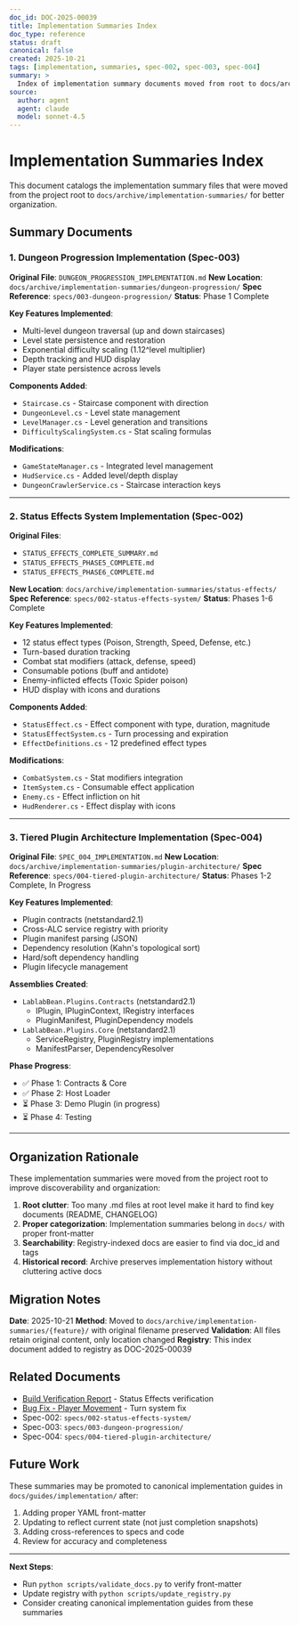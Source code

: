 ```yaml
---
doc_id: DOC-2025-00039
title: Implementation Summaries Index
doc_type: reference
status: draft
canonical: false
created: 2025-10-21
tags: [implementation, summaries, spec-002, spec-003, spec-004]
summary: >
  Index of implementation summary documents moved from root to docs/archive for better organization.
source:
  author: agent
  agent: claude
  model: sonnet-4.5
---
```


# Implementation Summaries Index

This document catalogs the implementation summary files that were moved from the project root to `docs/archive/implementation-summaries/` for better organization.

## Summary Documents

### 1. Dungeon Progression Implementation (Spec-003)

**Original File**: `DUNGEON_PROGRESSION_IMPLEMENTATION.md`
**New Location**: `docs/archive/implementation-summaries/dungeon-progression/`
**Spec Reference**: `specs/003-dungeon-progression/`
**Status**: Phase 1 Complete

**Key Features Implemented**:

- Multi-level dungeon traversal (up and down staircases)
- Level state persistence and restoration
- Exponential difficulty scaling (1.12^level multiplier)
- Depth tracking and HUD display
- Player state persistence across levels

**Components Added**:

- `Staircase.cs` - Staircase component with direction
- `DungeonLevel.cs` - Level state management
- `LevelManager.cs` - Level generation and transitions
- `DifficultyScalingSystem.cs` - Stat scaling formulas

**Modifications**:

- `GameStateManager.cs` - Integrated level management
- `HudService.cs` - Added level/depth display
- `DungeonCrawlerService.cs` - Staircase interaction keys

---

### 2. Status Effects System Implementation (Spec-002)

**Original Files**:

- `STATUS_EFFECTS_COMPLETE_SUMMARY.md`
- `STATUS_EFFECTS_PHASE5_COMPLETE.md`
- `STATUS_EFFECTS_PHASE6_COMPLETE.md`

**New Location**: `docs/archive/implementation-summaries/status-effects/`
**Spec Reference**: `specs/002-status-effects-system/`
**Status**: Phases 1-6 Complete

**Key Features Implemented**:

- 12 status effect types (Poison, Strength, Speed, Defense, etc.)
- Turn-based duration tracking
- Combat stat modifiers (attack, defense, speed)
- Consumable potions (buff and antidote)
- Enemy-inflicted effects (Toxic Spider poison)
- HUD display with icons and durations

**Components Added**:

- `StatusEffect.cs` - Effect component with type, duration, magnitude
- `StatusEffectSystem.cs` - Turn processing and expiration
- `EffectDefinitions.cs` - 12 predefined effect types

**Modifications**:

- `CombatSystem.cs` - Stat modifiers integration
- `ItemSystem.cs` - Consumable effect application
- `Enemy.cs` - Effect infliction on hit
- `HudRenderer.cs` - Effect display with icons

---

### 3. Tiered Plugin Architecture Implementation (Spec-004)

**Original File**: `SPEC_004_IMPLEMENTATION.md`
**New Location**: `docs/archive/implementation-summaries/plugin-architecture/`
**Spec Reference**: `specs/004-tiered-plugin-architecture/`
**Status**: Phases 1-2 Complete, In Progress

**Key Features Implemented**:

- Plugin contracts (netstandard2.1)
- Cross-ALC service registry with priority
- Plugin manifest parsing (JSON)
- Dependency resolution (Kahn's topological sort)
- Hard/soft dependency handling
- Plugin lifecycle management

**Assemblies Created**:

- `LablabBean.Plugins.Contracts` (netstandard2.1)
  - IPlugin, IPluginContext, IRegistry interfaces
  - PluginManifest, PluginDependency models
- `LablabBean.Plugins.Core` (netstandard2.1)
  - ServiceRegistry, PluginRegistry implementations
  - ManifestParser, DependencyResolver

**Phase Progress**:

- ✅ Phase 1: Contracts & Core
- ✅ Phase 2: Host Loader
- ⏳ Phase 3: Demo Plugin (in progress)
- ⏳ Phase 4: Testing

---

## Organization Rationale

These implementation summaries were moved from the project root to improve discoverability and organization:

1. **Root clutter**: Too many .md files at root level make it hard to find key documents (README, CHANGELOG)
2. **Proper categorization**: Implementation summaries belong in `docs/` with proper front-matter
3. **Searchability**: Registry-indexed docs are easier to find via doc_id and tags
4. **Historical record**: Archive preserves implementation history without cluttering active docs

## Migration Notes

**Date**: 2025-10-21
**Method**: Moved to `docs/archive/implementation-summaries/{feature}/` with original filename preserved
**Validation**: All files retain original content, only location changed
**Registry**: This index document added to registry as DOC-2025-00039

## Related Documents

- [Build Verification Report](../2025-10-21-build-verification-status-effects--DOC-2025-00038.md) - Status Effects verification
- [Bug Fix - Player Movement](../2025-10-21-bugfix-player-movement-after-inventory--DOC-2025-00037.md) - Turn system fix
- Spec-002: `specs/002-status-effects-system/`
- Spec-003: `specs/003-dungeon-progression/`
- Spec-004: `specs/004-tiered-plugin-architecture/`

## Future Work

These summaries may be promoted to canonical implementation guides in `docs/guides/implementation/` after:

1. Adding proper YAML front-matter
2. Updating to reflect current state (not just completion snapshots)
3. Adding cross-references to specs and code
4. Review for accuracy and completeness

---

**Next Steps**:

- Run `python scripts/validate_docs.py` to verify front-matter
- Update registry with `python scripts/update_registry.py`
- Consider creating canonical implementation guides from these summaries

